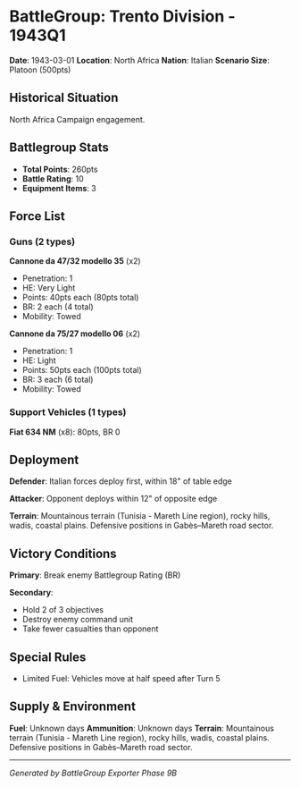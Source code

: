 # BattleGroup: Trento Division - 1943Q1

**Date**: 1943-03-01
**Location**: North Africa
**Nation**: Italian
**Scenario Size**: Platoon (500pts)

## Historical Situation

North Africa Campaign engagement.

## Battlegroup Stats

- **Total Points**: 260pts
- **Battle Rating**: 10
- **Equipment Items**: 3

## Force List

### Guns (2 types)

**Cannone da 47/32 modello 35** (x2)
- Penetration: 1
- HE: Very Light
- Points: 40pts each (80pts total)
- BR: 2 each (4 total)
- Mobility: Towed

**Cannone da 75/27 modello 06** (x2)
- Penetration: 1
- HE: Light
- Points: 50pts each (100pts total)
- BR: 3 each (6 total)
- Mobility: Towed

### Support Vehicles (1 types)

**Fiat 634 NM** (x8): 80pts, BR 0

## Deployment

**Defender**: Italian forces deploy first, within 18" of table edge

**Attacker**: Opponent deploys within 12" of opposite edge

**Terrain**: Mountainous terrain (Tunisia - Mareth Line region), rocky hills, wadis, coastal plains. Defensive positions in Gabès–Mareth road sector.

## Victory Conditions

**Primary**: Break enemy Battlegroup Rating (BR)

**Secondary**:
- Hold 2 of 3 objectives
- Destroy enemy command unit
- Take fewer casualties than opponent

## Special Rules

- Limited Fuel: Vehicles move at half speed after Turn 5

## Supply & Environment

**Fuel**: Unknown days
**Ammunition**: Unknown days
**Terrain**: Mountainous terrain (Tunisia - Mareth Line region), rocky hills, wadis, coastal plains. Defensive positions in Gabès–Mareth road sector.

---

*Generated by BattleGroup Exporter Phase 9B*
